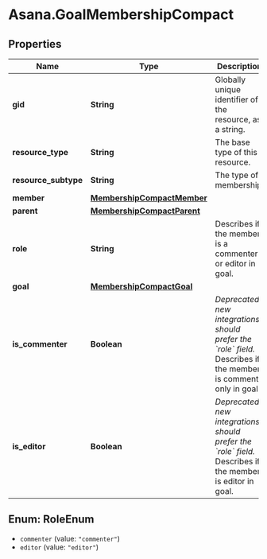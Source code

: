 # Asana.GoalMembershipCompact

## Properties
Name | Type | Description | Notes
------------ | ------------- | ------------- | -------------
**gid** | **String** | Globally unique identifier of the resource, as a string. | [optional] 
**resource_type** | **String** | The base type of this resource. | [optional] 
**resource_subtype** | **String** | The type of membership. | [optional] 
**member** | [**MembershipCompactMember**](MembershipCompactMember.md) |  | [optional] 
**parent** | [**MembershipCompactParent**](MembershipCompactParent.md) |  | [optional] 
**role** | **String** | Describes if the member is a commenter or editor in goal. | [optional] 
**goal** | [**MembershipCompactGoal**](MembershipCompactGoal.md) |  | [optional] 
**is_commenter** | **Boolean** | *Deprecated: new integrations should prefer the &#x60;role&#x60; field.* Describes if the member is comment only in goal. | [optional] 
**is_editor** | **Boolean** | *Deprecated: new integrations should prefer the &#x60;role&#x60; field.* Describes if the member is editor in goal. | [optional] 

<a name="RoleEnum"></a>
## Enum: RoleEnum

* `commenter` (value: `"commenter"`)
* `editor` (value: `"editor"`)

